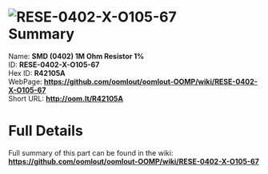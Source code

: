 
![RESE-0402-X-O105-67](https://github.com/oomlout/oomlout-OOMP/blob/master/parts/RESE-0402-X-O105-67/RESE-0402-X-O105-67_420.jpg)   
Summary
=================
  
Name: __SMD (0402) 1M Ohm Resistor 1%__    
ID: __RESE-0402-X-O105-67__   
Hex ID: __R42105A__   
WebPage: __https://github.com/oomlout/oomlout-OOMP/wiki/RESE-0402-X-O105-67__   
Short URL: __http://oom.lt/R42105A__   

Full Details
==========================
Full summary of this part can be found in the wiki:   
__https://github.com/oomlout/oomlout-OOMP/wiki/RESE-0402-X-O105-67__    

